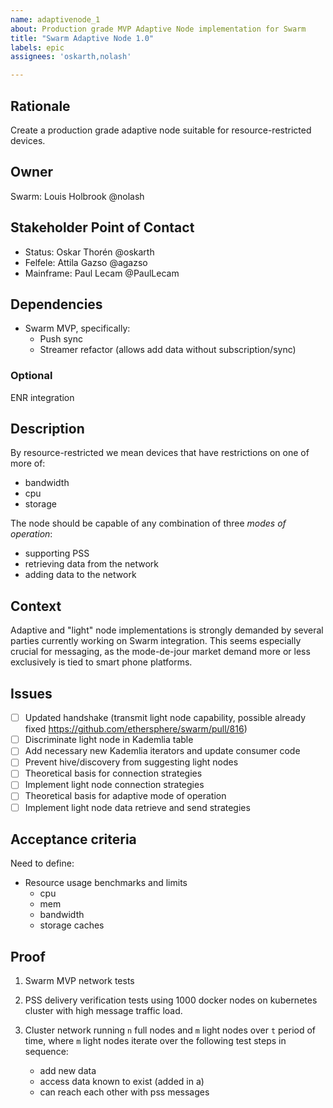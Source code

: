 ```yaml
---
name: adaptivenode_1
about: Production grade MVP Adaptive Node implementation for Swarm
title: "Swarm Adaptive Node 1.0"
labels: epic
assignees: 'oskarth,nolash'

---
```


## Rationale ##

Create a production grade adaptive node suitable for resource-restricted devices. 

## Owner ##

Swarm: Louis Holbrook @nolash

## Stakeholder Point of Contact ##

- Status: Oskar Thorén @oskarth
- Felfele: Attila Gazso @agazso
- Mainframe: Paul Lecam @PaulLecam

## Dependencies ##

- Swarm MVP, specifically:
	* Push sync
	* Streamer refactor (allows add data without subscription/sync)

### Optional ###

ENR integration

## Description ##

By resource-restricted we mean devices that have restrictions on one of more of:

- bandwidth
- cpu
- storage

The node should be capable of any combination of three _modes of operation_:

- supporting PSS
- retrieving data from the network
- adding data to the network

## Context ##

Adaptive and "light" node implementations is strongly demanded by several parties currently working on Swarm integration.  This seems especially crucial for messaging, as the mode-de-jour market demand more or less exclusively is tied to smart phone platforms. 

## Issues ##

- [ ] Updated handshake (transmit light node capability, possible already fixed https://github.com/ethersphere/swarm/pull/816)
- [ ] Discriminate light node in Kademlia table
- [ ] Add necessary new Kademlia iterators and update consumer code
- [ ] Prevent hive/discovery from suggesting light nodes
- [ ] Theoretical basis for connection strategies
- [ ] Implement light node connection strategies
- [ ] Theoretical basis for adaptive mode of operation
- [ ] Implement light node data retrieve and send strategies

## Acceptance criteria ##

Need to define:

- Resource usage benchmarks and limits
	* cpu
	* mem
	* bandwidth
	* storage caches

## Proof ##

1. Swarm MVP network tests

1. PSS delivery verification tests using 1000 docker nodes on kubernetes cluster with high message traffic load.

1. Cluster network running `n` full nodes and `m` light nodes over `t` period of time, where `m` light nodes iterate over the following test steps in sequence:
	* add new data 
	* access data known to exist (added in a)
	* can reach each other with pss messages

